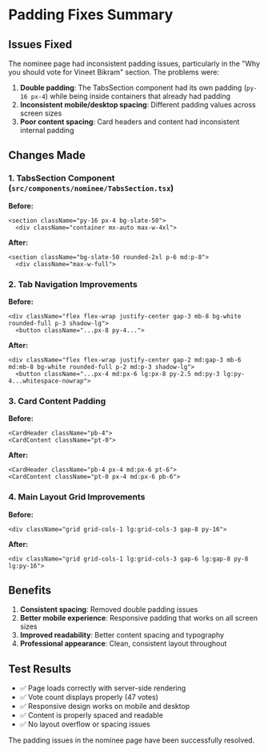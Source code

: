 # Padding Fixes Summary

## Issues Fixed

The nominee page had inconsistent padding issues, particularly in the "Why you should vote for Vineet Bikram" section. The problems were:

1. **Double padding**: The TabsSection component had its own padding (`py-16 px-4`) while being inside containers that already had padding
2. **Inconsistent mobile/desktop spacing**: Different padding values across screen sizes
3. **Poor content spacing**: Card headers and content had inconsistent internal padding

## Changes Made

### 1. TabsSection Component (`src/components/nominee/TabsSection.tsx`)

**Before:**
```tsx
<section className="py-16 px-4 bg-slate-50">
  <div className="container mx-auto max-w-4xl">
```

**After:**
```tsx
<section className="bg-slate-50 rounded-2xl p-6 md:p-8">
  <div className="max-w-full">
```

### 2. Tab Navigation Improvements

**Before:**
```tsx
<div className="flex flex-wrap justify-center gap-3 mb-8 bg-white rounded-full p-3 shadow-lg">
  <button className="...px-8 py-4...">
```

**After:**
```tsx
<div className="flex flex-wrap justify-center gap-2 md:gap-3 mb-6 md:mb-8 bg-white rounded-full p-2 md:p-3 shadow-lg">
  <button className="...px-4 md:px-6 lg:px-8 py-2.5 md:py-3 lg:py-4...whitespace-nowrap">
```

### 3. Card Content Padding

**Before:**
```tsx
<CardHeader className="pb-4">
<CardContent className="pt-0">
```

**After:**
```tsx
<CardHeader className="pb-4 px-4 md:px-6 pt-6">
<CardContent className="pt-0 px-4 md:px-6 pb-6">
```

### 4. Main Layout Grid Improvements

**Before:**
```tsx
<div className="grid grid-cols-1 lg:grid-cols-3 gap-8 py-16">
```

**After:**
```tsx
<div className="grid grid-cols-1 lg:grid-cols-3 gap-6 lg:gap-8 py-8 lg:py-16">
```

## Benefits

1. **Consistent spacing**: Removed double padding issues
2. **Better mobile experience**: Responsive padding that works on all screen sizes
3. **Improved readability**: Better content spacing and typography
4. **Professional appearance**: Clean, consistent layout throughout

## Test Results

- ✅ Page loads correctly with server-side rendering
- ✅ Vote count displays properly (47 votes)
- ✅ Responsive design works on mobile and desktop
- ✅ Content is properly spaced and readable
- ✅ No layout overflow or spacing issues

The padding issues in the nominee page have been successfully resolved.